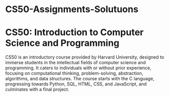# CS50-Assignments-Solutuons

# CS50: Introduction to Computer Science and Programming

CS50 is an introductory course provided by Harvard University, designed to immerse students in the intellectual fields of computer science and programming. It caters to individuals with or without prior experience, focusing on computational thinking, problem-solving, abstraction, algorithms, and data structures. The course starts with the C language, progressing towards Python, SQL, HTML, CSS, and JavaScript, and culminates with a final project.
